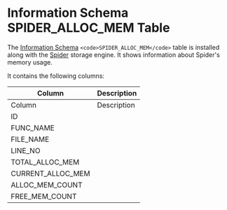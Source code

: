 
# Information Schema SPIDER_ALLOC_MEM Table

The [Information Schema](../../../../../../mariadb-internals/information-schema-plugins-show-and-flush-statements.md) `<code>SPIDER_ALLOC_MEM</code>` table is installed along with the [Spider](../../../../../../storage-engines/spider/spider-functions/spider_copy_tables.md) storage engine. It shows information about Spider's memory usage.


It contains the following columns:



| Column | Description |
| --- | --- |
| Column | Description |
| ID |  |
| FUNC_NAME |  |
| FILE_NAME |  |
| LINE_NO |  |
| TOTAL_ALLOC_MEM |  |
| CURRENT_ALLOC_MEM |  |
| ALLOC_MEM_COUNT |  |
| FREE_MEM_COUNT |  |


